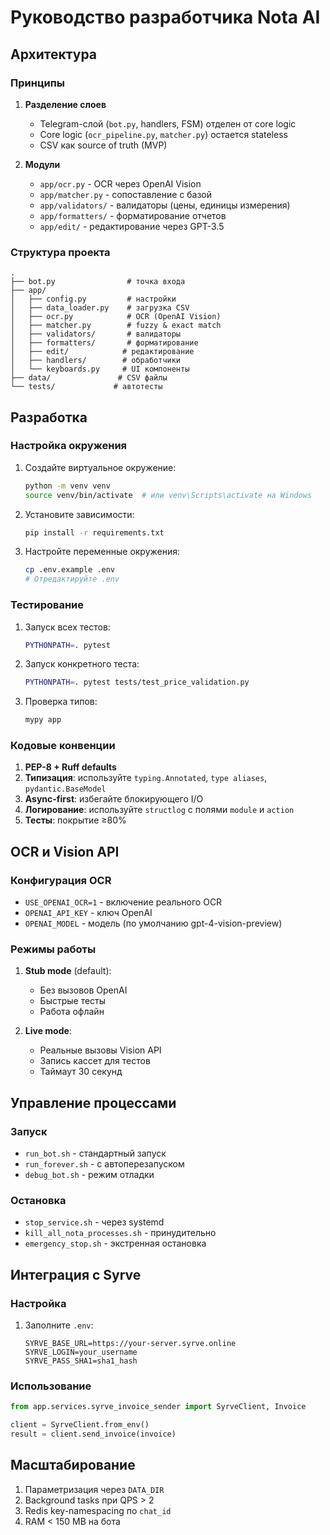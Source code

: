 # Руководство разработчика Nota AI

## Архитектура

### Принципы
1. **Разделение слоев**
   - Telegram-слой (`bot.py`, handlers, FSM) отделен от core logic
   - Core logic (`ocr_pipeline.py`, `matcher.py`) остается stateless
   - CSV как source of truth (MVP)

2. **Модули**
   - `app/ocr.py` - OCR через OpenAI Vision
   - `app/matcher.py` - сопоставление с базой
   - `app/validators/` - валидаторы (цены, единицы измерения)
   - `app/formatters/` - форматирование отчетов
   - `app/edit/` - редактирование через GPT-3.5

### Структура проекта
```
.
├── bot.py                # точка входа
├── app/
│   ├── config.py         # настройки
│   ├── data_loader.py    # загрузка CSV
│   ├── ocr.py            # OCR (OpenAI Vision)
│   ├── matcher.py        # fuzzy & exact match
│   ├── validators/       # валидаторы
│   ├── formatters/       # форматирование
│   ├── edit/            # редактирование
│   ├── handlers/        # обработчики
│   └── keyboards.py     # UI компоненты
├── data/               # CSV файлы
└── tests/             # автотесты
```

## Разработка

### Настройка окружения
1. Создайте виртуальное окружение:
   ```bash
   python -m venv venv
   source venv/bin/activate  # или venv\Scripts\activate на Windows
   ```

2. Установите зависимости:
   ```bash
   pip install -r requirements.txt
   ```

3. Настройте переменные окружения:
   ```bash
   cp .env.example .env
   # Отредактируйте .env
   ```

### Тестирование
1. Запуск всех тестов:
   ```bash
   PYTHONPATH=. pytest
   ```

2. Запуск конкретного теста:
   ```bash
   PYTHONPATH=. pytest tests/test_price_validation.py
   ```

3. Проверка типов:
   ```bash
   mypy app
   ```

### Кодовые конвенции
1. **PEP-8 + Ruff defaults**
2. **Типизация**: используйте `typing.Annotated`, `type aliases`, `pydantic.BaseModel`
3. **Async-first**: избегайте блокирующего I/O
4. **Логирование**: используйте `structlog` с полями `module` и `action`
5. **Тесты**: покрытие ≥80%

## OCR и Vision API

### Конфигурация OCR
- `USE_OPENAI_OCR=1` - включение реального OCR
- `OPENAI_API_KEY` - ключ OpenAI
- `OPENAI_MODEL` - модель (по умолчанию gpt-4-vision-preview)

### Режимы работы
1. **Stub mode** (default):
   - Без вызовов OpenAI
   - Быстрые тесты
   - Работа офлайн

2. **Live mode**:
   - Реальные вызовы Vision API
   - Запись кассет для тестов
   - Таймаут 30 секунд

## Управление процессами

### Запуск
- `run_bot.sh` - стандартный запуск
- `run_forever.sh` - с автоперезапуском
- `debug_bot.sh` - режим отладки

### Остановка
- `stop_service.sh` - через systemd
- `kill_all_nota_processes.sh` - принудительно
- `emergency_stop.sh` - экстренная остановка

## Интеграция с Syrve

### Настройка
1. Заполните `.env`:
   ```
   SYRVE_BASE_URL=https://your-server.syrve.online
   SYRVE_LOGIN=your_username
   SYRVE_PASS_SHA1=sha1_hash
   ```

### Использование
```python
from app.services.syrve_invoice_sender import SyrveClient, Invoice

client = SyrveClient.from_env()
result = client.send_invoice(invoice)
```

## Масштабирование
1. Параметризация через `DATA_DIR`
2. Background tasks при QPS > 2
3. Redis key-namespacing по `chat_id`
4. RAM < 150 MB на бота 